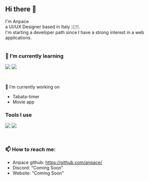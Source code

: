 ## Hi there 👋

<!--
**anpace/anpace** is a ✨ _special_ ✨ repository because its `README.md` (this file) appears on your GitHub profile.

Here are some ideas to get you started:

- 🔭 I’m currently working on ...
- 🌱 I’m currently learning ...
- 👯 I’m looking to collaborate on ...
- 🤔 I’m looking for help with ...
- 💬 Ask me about ...
- 📫 How to reach me: ...
- 😄 Pronouns: ...
- ⚡ Fun fact: ...
-->

I'm Anpace
  <br>
a UI/UX Designer based in Italy 🇮🇹.
  <br>
I'm starting a developer path since I have a strong interest in a web applications.
  <br>
  <br>

### 🌱 I’m currently learning

<p align="left">
    <img src="https://img.shields.io/badge/JavaScript-F0DB4F?style=for-the-badge&logo=javascript&logoColor=black" />
    <img src="https://img.shields.io/badge/React-01ADD8?style=for-the-badge&logo=react&logoColor=white" />
</p>

  <br>

🔭 I’m currently working on
- Tabata-timer
- Movie app

### Tools I use

<p align="left">
    <img src="https://img.shields.io/badge/Git-F05032?style=for-the-badge&logo=git&logoColor=white" />
    <img src="https://img.shields.io/badge/Docker-0073ec?style=for-the-badge&logo=docker&logoColor=white" />
</p>

  <br>

### 📫 How to reach me:

- Anpace github: https://github.com/anpace/
- Discord: "Coming Soon"
- Website: "Coming Soon"
